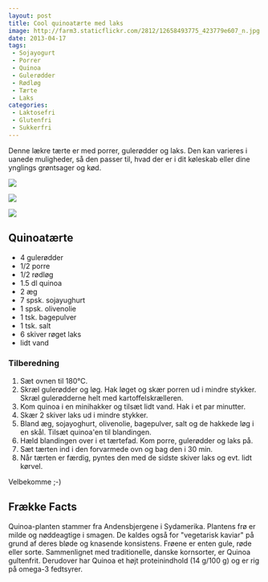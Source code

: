 ```yaml
---
layout: post
title: Cool quinoatærte med laks
image: http://farm3.staticflickr.com/2812/12658493775_423779e607_n.jpg
date: 2013-04-17
tags:
 - Sojayogurt
 - Porrer
 - Quinoa
 - Gulerødder
 - Rødløg
 - Tærte
 - Laks
categories:
 - Laktosefri
 - Glutenfri
 - Sukkerfri
---
```


Denne lækre tærte er med porrer, gulerødder og laks. Den kan varieres i
uanede muligheder, så den passer til, hvad der er i dit køleskab eller dine
ynglings grøntsager og kød.

[ ![](http://4.bp.blogspot.com/-O5yndZPbUyI/UW7zAJlLCMI/AAAAAAAAA4E/g0mxvAA2C2g/s1600/Quinoa_01.jpg) ](http://4.bp.blogspot.com/-O5yndZPbUyI/UW7zAJlLCMI/AAAAAAAAA4E/g0mxvAA2C2g/s1600/Quinoa_01.jpg)

[ ![](http://3.bp.blogspot.com/-0FReMvDjKVA/UW7zEr4cdbI/AAAAAAAAA4M/zB4FcbwOEGc/s1600/Quinoa_02.jpg) ](http://3.bp.blogspot.com/-0FReMvDjKVA/UW7zEr4cdbI/AAAAAAAAA4M/zB4FcbwOEGc/s1600/Quinoa_02.jpg)

[ ![](http://2.bp.blogspot.com/-XIemM_09MWo/UW7zaLO8sEI/AAAAAAAAA4U/WZf2PGSrN3w/s1600/Quinoa_03.jpg) ](http://2.bp.blogspot.com/-XIemM_09MWo/UW7zaLO8sEI/AAAAAAAAA4U/WZf2PGSrN3w/s1600/Quinoa_03.jpg)

## Quinoatærte

- 4 gulerødder
- 1/2 porre
- 1/2 rødløg
- 1.5 dl quinoa
- 2 æg
- 7 spsk. sojayughurt
- 1 spsk. olivenolie
- 1 tsk. bagepulver
- 1 tsk. salt
- 6 skiver røget laks
- lidt vand

### Tilberedning

1. Sæt ovnen til 180°C.
2. Skræl gulerødder og løg. Hak løget og skær porren ud i mindre stykker. Skræl gulerødderne helt med kartoffelskrælleren.
3. Kom quinoa i en minihakker og tilsæt lidt vand. Hak i et par minutter.
4. Skær 2 skiver laks ud i mindre stykker.
5. Bland æg, sojayoghurt, olivenolie, bagepulver, salt og de hakkede løg i en skål. Tilsæt quinoa'en til blandingen.
6. Hæld blandingen over i et tærtefad. Kom porre, gulerødder og laks på.
7. Sæt tærten ind i den forvarmede ovn og bag den i 30 min.
8. Når tærten er færdig, pyntes den med de sidste skiver laks og evt. lidt kørvel.

Velbekomme ;-)

## Frække Facts

Quinoa-planten stammer fra Andensbjergene i Sydamerika. Plantens frø er milde og
nøddeagtige i smagen. De kaldes også for "vegetarisk kaviar" på grund af deres
bløde og knasende konsistens. Frøene er enten gule, røde eller
sorte. Sammenlignet med traditionelle, danske kornsorter, er Quinoa gultenfrit.
Derudover har Quinoa et højt proteinindhold (14 g/100 g) og er rig på omega-3
fedtsyrer.
